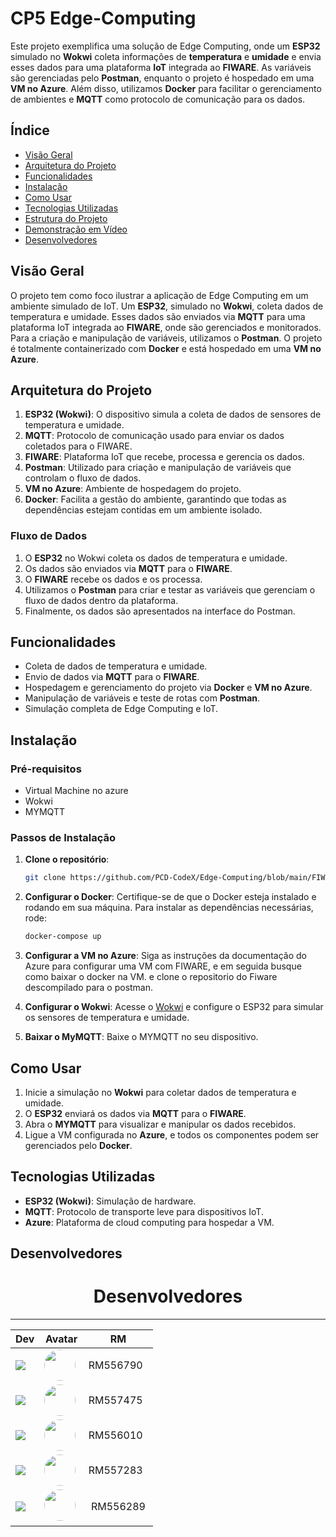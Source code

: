 
# **CP5 Edge-Computing**

Este projeto exemplifica uma solução de Edge Computing, onde um **ESP32** simulado no **Wokwi** coleta informações de **temperatura** e **umidade** e envia esses dados para uma plataforma **IoT** integrada ao **FIWARE**. As variáveis são gerenciadas pelo **Postman**, enquanto o projeto é hospedado em uma **VM no Azure**. Além disso, utilizamos **Docker** para facilitar o gerenciamento de ambientes e **MQTT** como protocolo de comunicação para os dados.

## Índice
- [Visão Geral](#visão-geral)
- [Arquitetura do Projeto](#arquitetura-do-projeto)
- [Funcionalidades](#funcionalidades)
- [Instalação](#instalação)
- [Como Usar](#como-usar)
- [Tecnologias Utilizadas](#tecnologias-utilizadas)
- [Estrutura do Projeto](#estrutura-do-projeto)
- [Demonstração em Vídeo](#demonstração-em-vídeo)
- [Desenvolvedores](#desenvolvedores)

## Visão Geral

O projeto tem como foco ilustrar a aplicação de Edge Computing em um ambiente simulado de IoT. Um **ESP32**, simulado no **Wokwi**, coleta dados de temperatura e umidade. Esses dados são enviados via **MQTT** para uma plataforma IoT integrada ao **FIWARE**, onde são gerenciados e monitorados. Para a criação e manipulação de variáveis, utilizamos o **Postman**. O projeto é totalmente containerizado com **Docker** e está hospedado em uma **VM no Azure**.

## Arquitetura do Projeto

1. **ESP32 (Wokwi)**: O dispositivo simula a coleta de dados de sensores de temperatura e umidade.
2. **MQTT**: Protocolo de comunicação usado para enviar os dados coletados para o FIWARE.
3. **FIWARE**: Plataforma IoT que recebe, processa e gerencia os dados.
4. **Postman**: Utilizado para criação e manipulação de variáveis que controlam o fluxo de dados.
5. **VM no Azure**: Ambiente de hospedagem do projeto.
6. **Docker**: Facilita a gestão do ambiente, garantindo que todas as dependências estejam contidas em um ambiente isolado.

### Fluxo de Dados
1. O **ESP32** no Wokwi coleta os dados de temperatura e umidade.
2. Os dados são enviados via **MQTT** para o **FIWARE**.
3. O **FIWARE** recebe os dados e os processa.
4. Utilizamos o **Postman** para criar e testar as variáveis que gerenciam o fluxo de dados dentro da plataforma.
5. Finalmente, os dados são apresentados na interface do Postman.

## Funcionalidades

- Coleta de dados de temperatura e umidade.
- Envio de dados via **MQTT** para o **FIWARE**.
- Hospedagem e gerenciamento do projeto via **Docker** e **VM no Azure**.
- Manipulação de variáveis e teste de rotas com **Postman**.
- Simulação completa de Edge Computing e IoT.

## Instalação

### Pré-requisitos

- Virtual Machine no azure
- Wokwi
- MYMQTT

### Passos de Instalação

1. **Clone o repositório**:
   ```bash
   git clone https://github.com/PCD-CodeX/Edge-Computing/blob/main/FIWARE%20Descomplicado.postman_collection.json
   ```

2. **Configurar o Docker**:
   Certifique-se de que o Docker esteja instalado e rodando em sua máquina. Para instalar as dependências necessárias, rode:
   ```bash
   docker-compose up
   ```

3. **Configurar a VM no Azure**:
   Siga as instruções da documentação do Azure para configurar uma VM com FIWARE, e em seguida busque como baixar o docker na VM. e clone o repositorio do Fiware descompilado para o postman.

4. **Configurar o Wokwi**:
   Acesse o [Wokwi](https://wokwi.com/projects/410502656857220097) e configure o ESP32 para simular os sensores de temperatura e umidade.

5. **Baixar o MyMQTT**:
   Baixe o MYMQTT no seu dispositivo.

## Como Usar

1. Inicie a simulação no **Wokwi** para coletar dados de temperatura e umidade.
2. O **ESP32** enviará os dados via **MQTT** para o **FIWARE**.
3. Abra o **MYMQTT** para visualizar e manipular os dados recebidos.
4. Ligue a VM configurada no **Azure**, e todos os componentes podem ser gerenciados pelo **Docker**.

## Tecnologias Utilizadas

- **ESP32 (Wokwi)**: Simulação de hardware.
- **MQTT**: Protocolo de transporte leve para dispositivos IoT.
- **Azure**: Plataforma de cloud computing para hospedar a VM.

## Desenvolvedores

# <h1 align="center">Desenvolvedores</h1>

-------

| Dev | Avatar | RM |
| ------------- | ------ | ----- |
| ![](https://img.shields.io/badge/DEV-João-47797a?style=for-the-badge&logo=github) | <a href="https://github.com/jota0802"><img src="https://avatars.githubusercontent.com/u/161319025?v=4" height="50" style="border-radius:30px;"></a> | RM556790 |
| ![](https://img.shields.io/badge/DEV-Yuri-70b2b4?style=for-the-badge&logo=github) | <a href="https://github.com/yurisilpess"><img src="https://avatars.githubusercontent.com/u/99032447?v=4" height="50" style="border-radius:30px;"></a> | RM557475 |
| ![](https://img.shields.io/badge/DEV-Igor-7ca787?style=for-the-badge&logo=github) | <a href="https://github.com/igor-soos"><img src="https://avatars.githubusercontent.com/u/164360059?v=4" height="50" style="border-radius:30px;"></a> | RM556010 |
| ![](https://img.shields.io/badge/DEV-Pietro-537064?style=for-the-badge&logo=github) | <a href="https://github.com/Pic0777"><img src="https://avatars.githubusercontent.com/u/162361580?v=4" height="50" style="border-radius:30px;"></a> | RM557283 |
| ![](https://img.shields.io/badge/DEV-Gustavo-516b58?style=for-the-badge&logo=github) | <a href="https://github.com/gus7a2005"><img src="https://avatars.githubusercontent.com/u/161319479?v=4" height="50" style="border-radius:30px;"></a> | RM556289 |
